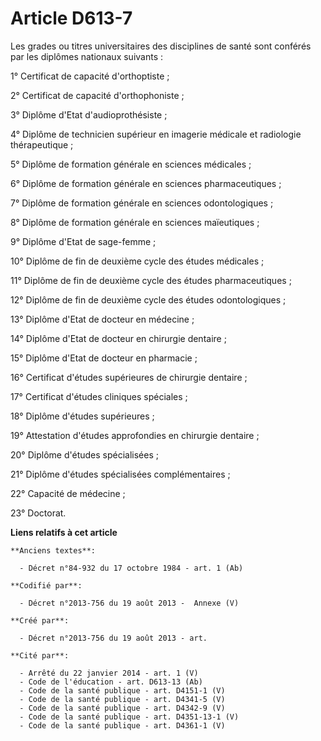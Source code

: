 # Article D613-7

Les grades ou titres universitaires des disciplines de santé sont conférés par les diplômes nationaux suivants :

1° Certificat de capacité d'orthoptiste ;

2° Certificat de capacité d'orthophoniste ;

3° Diplôme d'Etat d'audioprothésiste ;

4° Diplôme de technicien supérieur en imagerie médicale et radiologie thérapeutique ;

5° Diplôme de formation générale en sciences médicales ;

6° Diplôme de formation générale en sciences pharmaceutiques ;

7° Diplôme de formation générale en sciences odontologiques ;

8° Diplôme de formation générale en sciences maïeutiques ;

9° Diplôme d'Etat de sage-femme ;

10° Diplôme de fin de deuxième cycle des études médicales ;

11° Diplôme de fin de deuxième cycle des études pharmaceutiques ;

12° Diplôme de fin de deuxième cycle des études odontologiques ;

13° Diplôme d'Etat de docteur en médecine ;

14° Diplôme d'Etat de docteur en chirurgie dentaire ;

15° Diplôme d'Etat de docteur en pharmacie ;

16° Certificat d'études supérieures de chirurgie dentaire ;

17° Certificat d'études cliniques spéciales ;

18° Diplôme d'études supérieures ;

19° Attestation d'études approfondies en chirurgie dentaire ;

20° Diplôme d'études spécialisées ;

21° Diplôme d'études spécialisées complémentaires ;

22° Capacité de médecine ;

23° Doctorat.

**Liens relatifs à cet article**

	**Anciens textes**:

	  - Décret n°84-932 du 17 octobre 1984 - art. 1 (Ab)

	**Codifié par**:

	  - Décret n°2013-756 du 19 août 2013 -  Annexe (V)

	**Créé par**:

	  - Décret n°2013-756 du 19 août 2013 - art.

	**Cité par**:

	  - Arrêté du 22 janvier 2014 - art. 1 (V)
	  - Code de l'éducation - art. D613-13 (Ab)
	  - Code de la santé publique - art. D4151-1 (V)
	  - Code de la santé publique - art. D4341-5 (V)
	  - Code de la santé publique - art. D4342-9 (V)
	  - Code de la santé publique - art. D4351-13-1 (V)
	  - Code de la santé publique - art. D4361-1 (V)
